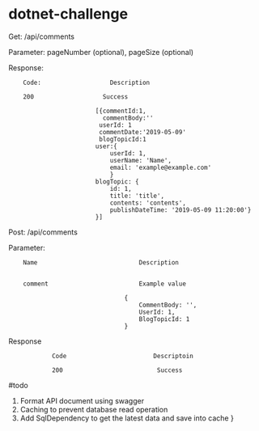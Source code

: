 # dotnet-challenge

Get: /api/comments

Parameter: pageNumber (optional), pageSize (optional)

Response: 

		Code:					Description
		
		200					  Success
		
							[{commentId:1,
							  commentBody:''
							 userId: 1
							 commentDate:'2019-05-09'
							 blogTopicId:1
							user:{
								userId: 1,
								userName: 'Name',
								email: 'example@example.com'
								}
							blogTopic: { 
								id: 1,
								title: 'title',
								contents: 'contents',
								publishDateTime: '2019-05-09 11:20:00'}
							}]

Post: /api/comments

Parameter: 

		Name							Description


		comment							Example value

									{
										CommentBody: '',
										UserId: 1,
										BlogTopicId: 1
									}

Response

                Code						Descriptoin

                200							 Success



#todo
1. Format API document using swagger
2. Caching to prevent database read operation
3. Add SqlDependency to get the latest data and save into cache
								}
